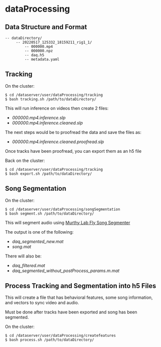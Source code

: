 # dataProcessing

## **Data Structure and Format**
```
-- dataDirectory/ 
     -- 20220517_125332_18159211_rig1_1/
         -- 000000.mp4
         -- 000000.npz
         -- daq.h5
         -- metadata.yaml
```

## **Tracking**
On the cluster:
```
$ cd /dataserver/user/dataProcessing/tracking
$ bash tracking.sh /path/to/dataDirectory/
```
This will run inference on videos then create 2 files:
- *000000.mp4.inference.slp*
- *000000.mp4.inference.cleaned.slp*

The next steps would be to proofread the data and save the files as:
- *000000.mp4.inference.cleaned.proofread.slp*

Once tracks have been proofread, you can export them as an h5 file  

Back on the cluster:
```
$ cd /dataserver/user/dataProcessing/tracking
$ bash export.sh /path/to/dataDirectory/
```

## **Song Segmentation**
On the cluster:
```
$ cd /dataserver/user/dataProcessing/songSegmentation
$ bash segment.sh /path/to/dataDirectory/
```
This will segment audio using [Murthy Lab Fly Song Segmenter](https://github.com/murthylab/MurthyLab_FlySongSegmenter)

The output is one of the following:
- *daq_segmented_new.mat*
- *song.mat*

There will also be:
- *daq_filtered.mat*
- *daq_segmented_without_postProcess_params.m.mat*


## **Process Tracking and Segmentation into h5 Files**
This will create a file that has behavioral features, some song information, and vectors to sync video and audio.

Must be done after tracks have been exported and song has been segmented.

On the cluster:
```
$ cd /dataserver/user/dataProcessing/createfeatures
$ bash process.sh /path/to/dataDirectory/
```